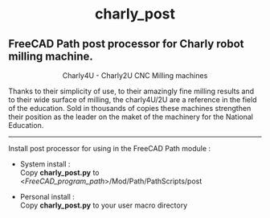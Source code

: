 <h1 align="center">charly_post</h1>

## FreeCAD Path post processor for Charly robot milling machine.

<p align="center">Charly4U - Charly2U CNC Milling machines</p>

Thanks to their simplicity of use, to their amazingly fine milling results and to their wide surface of milling, the charly4U/2U are a reference in the field of the education. Sold in thousands of copies these machines strengthen their position as the leader on the maket of the machinery for the National Education.
***
Install post processor for using in the FreeCAD Path module :

- System install :  
Copy **charly_post.py** to <*FreeCAD_program_path*>/Mod/Path/PathScripts/post

- Personal install :  
Copy **charly_post.py** to your user macro directory
